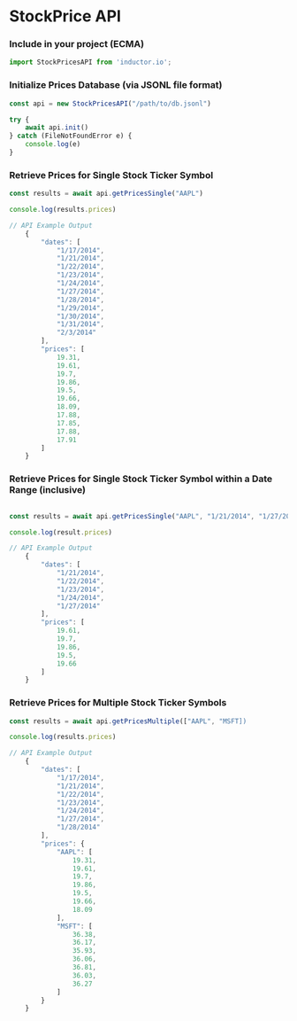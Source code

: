 StockPrice API
==============


### Include in your project (ECMA)
```javascript
import StockPricesAPI from 'inductor.io';
```

### Initialize Prices Database (via JSONL file format)
```javascript
const api = new StockPricesAPI("/path/to/db.jsonl")

try {
    await api.init()
} catch (FileNotFoundError e) {
    console.log(e)
}
```

### Retrieve Prices for Single Stock Ticker Symbol
```javascript
const results = await api.getPricesSingle("AAPL")

console.log(results.prices)

// API Example Output
    {
        "dates": [
            "1/17/2014",
            "1/21/2014",
            "1/22/2014",
            "1/23/2014",
            "1/24/2014",
            "1/27/2014",
            "1/28/2014",
            "1/29/2014",
            "1/30/2014",
            "1/31/2014",
            "2/3/2014"
        ],
        "prices": [
            19.31,
            19.61,
            19.7,
            19.86,
            19.5,
            19.66,
            18.09,
            17.88,
            17.85,
            17.88,
            17.91
        ]
    }
```

### Retrieve Prices for Single Stock Ticker Symbol within a Date Range (inclusive)
```javascript

const results = await api.getPricesSingle("AAPL", "1/21/2014", "1/27/2014")

console.log(result.prices)

// API Example Output
    {
        "dates": [
            "1/21/2014",
            "1/22/2014",
            "1/23/2014",
            "1/24/2014",
            "1/27/2014"
        ],
        "prices": [
            19.61,
            19.7,
            19.86,
            19.5,
            19.66
        ]
    }
```


### Retrieve Prices for Multiple Stock Ticker Symbols
```javascript
const results = await api.getPricesMultiple(["AAPL", "MSFT])

console.log(results.prices)

// API Example Output
    {
        "dates": [
            "1/17/2014",
            "1/21/2014",
            "1/22/2014",
            "1/23/2014",
            "1/24/2014",
            "1/27/2014",
            "1/28/2014"
        ],
        "prices": {
            "AAPL": [
                19.31,
                19.61,
                19.7,
                19.86,
                19.5,
                19.66,
                18.09
            ],
            "MSFT": [
                36.38,
                36.17,
                35.93,
                36.06,
                36.81,
                36.03,
                36.27
            ]
        }
    }
```

